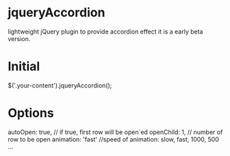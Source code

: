 # jqueryAccordion
lightweight jQuery plugin to provide accordion effect  it is a early beta version.


# Initial

$('.your-content').jqueryAccordion();


# Options


autoOpen: true, // if true, first row will be open`ed  openChild: 1, // number of row to be open  animation: 'fast'  //speed of animation: slow, fast, 1000, 500 ...  


